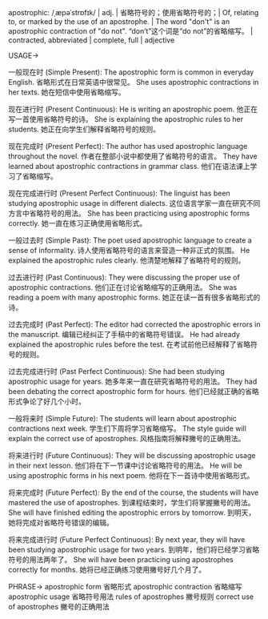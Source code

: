 apostrophic: /ˌæpəˈstrɒfɪk/ | adj. | 省略符号的；使用省略符号的；|  Of, relating to, or marked by the use of an apostrophe. |  The word "don't" is an apostrophic contraction of "do not".  “don’t”这个词是“do not”的省略缩写。 |  contracted, abbreviated |  complete, full | adjective


USAGE->

一般现在时 (Simple Present):
The apostrophic form is common in everyday English. 省略形式在日常英语中很常见。
She uses apostrophic contractions in her texts. 她在短信中使用省略缩写。


现在进行时 (Present Continuous):
He is writing an apostrophic poem. 他正在写一首使用省略符号的诗。
She is explaining the apostrophic rules to her students.  她正在向学生们解释省略符号的规则。


现在完成时 (Present Perfect):
The author has used apostrophic language throughout the novel. 作者在整部小说中都使用了省略符号的语言。
They have learned about apostrophic contractions in grammar class. 他们在语法课上学习了省略缩写。


现在完成进行时 (Present Perfect Continuous):
The linguist has been studying apostrophic usage in different dialects. 这位语言学家一直在研究不同方言中省略符号的用法。
She has been practicing using apostrophic forms correctly. 她一直在练习正确使用省略形式。


一般过去时 (Simple Past):
The poet used apostrophic language to create a sense of informality. 诗人使用省略符号的语言来营造一种非正式的氛围。
He explained the apostrophic rules clearly. 他清楚地解释了省略符号的规则。


过去进行时 (Past Continuous):
They were discussing the proper use of apostrophic contractions. 他们正在讨论省略缩写的正确用法。
She was reading a poem with many apostrophic forms. 她正在读一首有很多省略形式的诗。


过去完成时 (Past Perfect):
The editor had corrected the apostrophic errors in the manuscript. 编辑已经纠正了手稿中的省略符号错误。
He had already explained the apostrophic rules before the test. 在考试前他已经解释了省略符号的规则。


过去完成进行时 (Past Perfect Continuous):
She had been studying apostrophic usage for years. 她多年来一直在研究省略符号的用法。
They had been debating the correct apostrophic form for hours. 他们已经就正确的省略形式争论了好几个小时。


一般将来时 (Simple Future):
The students will learn about apostrophic contractions next week. 学生们下周将学习省略缩写。
The style guide will explain the correct use of apostrophes. 风格指南将解释撇号的正确用法。


将来进行时 (Future Continuous):
They will be discussing apostrophic usage in their next lesson. 他们将在下一节课中讨论省略符号的用法。
He will be using apostrophic forms in his next poem. 他将在下一首诗中使用省略形式。


将来完成时 (Future Perfect):
By the end of the course, the students will have mastered the use of apostrophes. 到课程结束时，学生们将掌握撇号的用法。
She will have finished editing the apostrophic errors by tomorrow. 到明天，她将完成对省略符号错误的编辑。


将来完成进行时 (Future Perfect Continuous):
By next year, they will have been studying apostrophic usage for two years. 到明年，他们将已经学习省略符号的用法两年了。
She will have been practicing using apostrophes correctly for months. 她将已经正确练习使用撇号好几个月了。


PHRASE->
apostrophic form  省略形式
apostrophic contraction 省略缩写
apostrophic usage 省略符号用法
rules of apostrophes  撇号规则
correct use of apostrophes  撇号的正确用法
